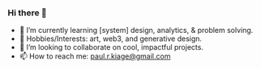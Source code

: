 ### Hi there 👋

- 🌱 I’m currently learning [system] design, analytics, & problem solving.
- 🐇 Hobbies/Interests: art, web3, and generative design.
- 🤝 I’m looking to collaborate on cool, impactful projects.
- 📫 How to reach me: paul.r.kiage@gmail.com
